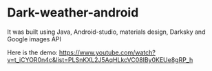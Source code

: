 # Dark-weather-android

It was built using Java, Android-studio, materials design, Darksky and Google images API 

Here is the demo: https://www.youtube.com/watch?v=t_iCYOR0n4c&list=PLSnKXL2J5AqHLkcVC08lBy0KEUe8gRP_h
